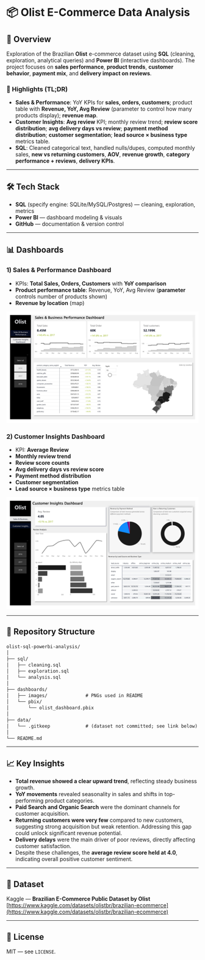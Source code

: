 # 📦 Olist E-Commerce Data Analysis

## 📌 Overview

Exploration of the Brazilian **Olist** e-commerce dataset using **SQL** (cleaning, exploration, analytical queries) and **Power BI** (interactive dashboards). The project focuses on **sales performance**, **product trends**, **customer behavior**, **payment mix**, and **delivery impact on reviews**.

### 🔎 Highlights (TL;DR)

* **Sales & Performance**: YoY KPIs for **sales, orders, customers**; product table with **Revenue, YoY, Avg Review** (parameter to control how many products display); **revenue map**.
* **Customer Insights**: **Avg review** KPI; monthly review trend; **review score distribution**; **avg delivery days vs review**; **payment method distribution**; **customer segmentation**; **lead source × business type** metrics table.
* **SQL**: Cleaned categorical text, handled nulls/dupes, computed monthly sales, **new vs returning customers**, **AOV**, **revenue growth**, **category performance + reviews**, **delivery KPIs**.

---

## 🛠 Tech Stack

* **SQL** (specify engine: SQLite/MySQL/Postgres) — cleaning, exploration, metrics
* **Power BI** — dashboard modeling & visuals
* **GitHub** — documentation & version control

---

## 📊 Dashboards

### 1) Sales & Performance Dashboard

* KPIs: **Total Sales, Orders, Customers** with **YoY comparison**
* **Product performance table**: Revenue, YoY, Avg Review (**parameter** controls number of products shown)
* **Revenue by location** (map)

![Sales & Performance Dashboard](images/Olist..sales-performance.jpg)


### 2) Customer Insights Dashboard

* KPI: **Average Review**
* **Monthly review trend**
* **Review score counts**
* **Avg delivery days vs review score**
* **Payment method distribution**
* **Customer segmentation**
* **Lead source × business type** metrics table
 
![Customers Insight Dashboard](images/olist-customerInsight.jpg)


---

## 📂 Repository Structure

```
olist-sql-powerbi-analysis/
│
├── sql/
│   ├── cleaning.sql
│   ├── exploration.sql
│   └── analysis.sql
│
├── dashboards/
│   ├── images/              # PNGs used in README
│   └── pbix/
│       └── olist_dashboard.pbix
│
├── data/
│   └── .gitkeep             # (dataset not committed; see link below)
│
└── README.md
```

---

## 📈 Key Insights  

* **Total revenue showed a clear upward trend**, reflecting steady business growth.  
* **YoY movements** revealed seasonality in sales and shifts in top-performing product categories.  
* **Paid Search and Organic Search** were the dominant channels for customer acquisition.  
* **Returning customers were very few** compared to new customers, suggesting strong acquisition but weak retention. Addressing this gap could unlock significant revenue potential.  
* **Delivery delays** were the main driver of poor reviews, directly affecting customer satisfaction.  
* Despite these challenges, the **average review score held at 4.0**, indicating overall positive customer sentiment.  

---

## 🔗 Dataset

Kaggle — **Brazilian E-Commerce Public Dataset by Olist**
[https://www.kaggle.com/datasets/olistbr/brazilian-ecommerce](https://www.kaggle.com/datasets/olistbr/brazilian-ecommerce)

---

## 📜 License

MIT — see `LICENSE`.
